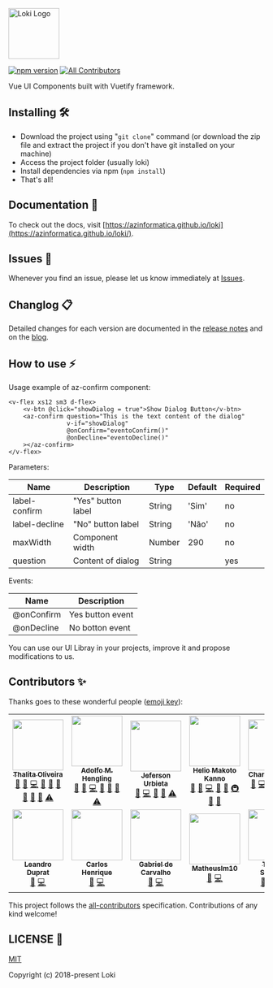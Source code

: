 <p align="left">
  <a href="https://azinformatica.github.io/loki">
    <img alt="Loki Logo" width="100" src="https://azinformatica.github.io/loki/img/logo-loki.png">
  </a>
</p>

<!-- ALL-CONTRIBUTORS-BADGE:START - Do not remove or modify this section -->
[![npm version](https://badge.fury.io/js/%40azinformatica%2Floki.svg)](https://badge.fury.io/js/%40azinformatica%2Floki) [![All Contributors](https://img.shields.io/badge/all_contributors-12-orange.svg?style=flat-square)](#contributors-)
<!-- ALL-CONTRIBUTORS-BADGE:END -->
Vue UI Components built with Vuetify framework.

## Installing 🛠️
* Download the project using "`git clone`" command (or download the zip file and extract the project if you don't have git installed on your machine)
* Access the project folder (usually loki)
* Install dependencies via npm (`npm install`)
* That's all! 

## Documentation 📖
To check out the docs, visit [https://azinformatica.github.io/loki](https://azinformatica.github.io/loki/).

## Issues 🐛
Whenever you find an issue, please let us know immediately at [Issues](https://github.com/azinformatica/loki/issues).

## Changlog 📋
Detailed changes for each version are documented in the [release notes](https://github.com/azinformatica/loki/releases) and on the [blog](https://azinformatica.github.io/loki/blog/).

## How to use ⚡
Usage example of az-confirm component:
````
<v-flex xs12 sm3 d-flex>
    <v-btn @click="showDialog = true">Show Dialog Button</v-btn>
    <az-confirm question="This is the text content of the dialog"
                v-if="showDialog"
                @onConfirm="eventoConfirm()"
                @onDecline="eventoDecline()"
    ></az-confirm>
</v-flex>
````
Parameters:

|Name|Description|Type|Default| Required|
|----|-----------|----|-------|---------|
label-confirm|"Yes" button label| String|'Sim'|no|
label-decline|"No" button label| String|'Não'|no|
maxWidth|Component width| Number|290|no|
question|Content of dialog| String||yes|

Events:

|Name|Description|
|----|-----------|
@onConfirm|Yes button event|
@onDecline|No botton event|


You can use our UI Libray in your projects, improve it and propose modifications to us.

## Contributors ✨
Thanks goes to these wonderful people ([emoji key](https://allcontributors.org/docs/en/emoji-key)):

<!-- ALL-CONTRIBUTORS-LIST:START - Do not remove or modify this section -->
<!-- prettier-ignore-start -->
<!-- markdownlint-disable -->
<table>
  <tr>
    <td align="center"><a href="https://github.com/thalita12"><img src="https://avatars0.githubusercontent.com/u/12161520?v=4" width="100px;" alt=""/><br /><sub><b>Thalita Oliveira</b></sub></a><br /><a href="#question-thalita12" title="Answering Questions">💬</a> <a href="https://github.com/@azinformatica/@azinformatica/loki/issues?q=author%3Athalita12" title="Bug reports">🐛</a> <a href="https://github.com/@azinformatica/@azinformatica/loki/commits?author=thalita12" title="Code">💻</a> <a href="#design-thalita12" title="Design">🎨</a> <a href="https://github.com/@azinformatica/@azinformatica/loki/commits?author=thalita12" title="Documentation">📖</a> <a href="#ideas-thalita12" title="Ideas, Planning, & Feedback">🤔</a> <a href="#maintenance-thalita12" title="Maintenance">🚧</a> <a href="#projectManagement-thalita12" title="Project Management">📆</a> <a href="https://github.com/@azinformatica/@azinformatica/loki/pulls?q=is%3Apr+reviewed-by%3Athalita12" title="Reviewed Pull Requests">👀</a> <a href="https://github.com/@azinformatica/@azinformatica/loki/commits?author=thalita12" title="Tests">⚠️</a></td>
    <td align="center"><a href="https://github.com/hengling"><img src="https://avatars0.githubusercontent.com/u/4369590?v=4" width="100px;" alt=""/><br /><sub><b>Adolfo M. Hengling</b></sub></a><br /><a href="#question-hengling" title="Answering Questions">💬</a> <a href="https://github.com/@azinformatica/@azinformatica/loki/issues?q=author%3Ahengling" title="Bug reports">🐛</a> <a href="https://github.com/@azinformatica/@azinformatica/loki/commits?author=hengling" title="Code">💻</a> <a href="#design-hengling" title="Design">🎨</a> <a href="#ideas-hengling" title="Ideas, Planning, & Feedback">🤔</a> <a href="https://github.com/@azinformatica/@azinformatica/loki/pulls?q=is%3Apr+reviewed-by%3Ahengling" title="Reviewed Pull Requests">👀</a> <a href="https://github.com/@azinformatica/@azinformatica/loki/commits?author=hengling" title="Tests">⚠️</a></td>
    <td align="center"><a href="http://jefersonurbieta.com.br"><img src="https://avatars3.githubusercontent.com/u/12651715?v=4" width="100px;" alt=""/><br /><sub><b>Jeferson Urbieta</b></sub></a><br /><a href="https://github.com/@azinformatica/@azinformatica/loki/issues?q=author%3AJefersonUrbieta" title="Bug reports">🐛</a> <a href="https://github.com/@azinformatica/@azinformatica/loki/commits?author=JefersonUrbieta" title="Code">💻</a> <a href="https://github.com/@azinformatica/@azinformatica/loki/commits?author=JefersonUrbieta" title="Documentation">📖</a> <a href="#ideas-JefersonUrbieta" title="Ideas, Planning, & Feedback">🤔</a> <a href="https://github.com/@azinformatica/@azinformatica/loki/commits?author=JefersonUrbieta" title="Tests">⚠️</a></td>
    <td align="center"><a href="https://github.com/heliokanno"><img src="https://avatars0.githubusercontent.com/u/4403948?v=4" width="100px;" alt=""/><br /><sub><b>Helio Makoto Kanno</b></sub></a><br /><a href="#question-heliokanno" title="Answering Questions">💬</a> <a href="https://github.com/@azinformatica/@azinformatica/loki/issues?q=author%3Aheliokanno" title="Bug reports">🐛</a> <a href="https://github.com/@azinformatica/@azinformatica/loki/commits?author=heliokanno" title="Code">💻</a> <a href="#design-heliokanno" title="Design">🎨</a> <a href="#ideas-heliokanno" title="Ideas, Planning, & Feedback">🤔</a> <a href="#infra-heliokanno" title="Infrastructure (Hosting, Build-Tools, etc)">🚇</a> <a href="#maintenance-heliokanno" title="Maintenance">🚧</a> <a href="https://github.com/@azinformatica/@azinformatica/loki/pulls?q=is%3Apr+reviewed-by%3Aheliokanno" title="Reviewed Pull Requests">👀</a></td>
    <td align="center"><a href="https://github.com/charlesviegas"><img src="https://avatars2.githubusercontent.com/u/1191771?v=4" width="100px;" alt=""/><br /><sub><b>Charles Viegas</b></sub></a><br /><a href="#question-charlesviegas" title="Answering Questions">💬</a> <a href="https://github.com/@azinformatica/@azinformatica/loki/commits?author=charlesviegas" title="Code">💻</a> <a href="#design-charlesviegas" title="Design">🎨</a> <a href="#ideas-charlesviegas" title="Ideas, Planning, & Feedback">🤔</a> <a href="#maintenance-charlesviegas" title="Maintenance">🚧</a> <a href="#projectManagement-charlesviegas" title="Project Management">📆</a> <a href="https://github.com/@azinformatica/@azinformatica/loki/pulls?q=is%3Apr+reviewed-by%3Acharlesviegas" title="Reviewed Pull Requests">👀</a> <a href="#talk-charlesviegas" title="Talks">📢</a></td>
    <td align="center"><a href="https://github.com/morelli690"><img src="https://avatars2.githubusercontent.com/u/17299358?v=4" width="100px;" alt=""/><br /><sub><b>cesar-morelli</b></sub></a><br /><a href="https://github.com/@azinformatica/@azinformatica/loki/issues?q=author%3Amorelli690" title="Bug reports">🐛</a> <a href="https://github.com/@azinformatica/@azinformatica/loki/commits?author=morelli690" title="Code">💻</a></td>
    <td align="center"><a href="https://github.com/mrevandro"><img src="https://avatars3.githubusercontent.com/u/10819826?v=4" width="100px;" alt=""/><br /><sub><b>Evandro Oliveira da Silva</b></sub></a><br /><a href="https://github.com/@azinformatica/@azinformatica/loki/issues?q=author%3Amrevandro" title="Bug reports">🐛</a> <a href="https://github.com/@azinformatica/@azinformatica/loki/commits?author=mrevandro" title="Code">💻</a> <a href="#design-mrevandro" title="Design">🎨</a> <a href="#ideas-mrevandro" title="Ideas, Planning, & Feedback">🤔</a> <a href="https://github.com/@azinformatica/@azinformatica/loki/commits?author=mrevandro" title="Tests">⚠️</a></td>
  </tr>
  <tr>
    <td align="center"><a href="https://github.com/leandroduprat"><img src="https://avatars1.githubusercontent.com/u/39559287?v=4" width="100px;" alt=""/><br /><sub><b>Leandro Duprat</b></sub></a><br /><a href="https://github.com/@azinformatica/@azinformatica/loki/issues?q=author%3Aleandroduprat" title="Bug reports">🐛</a> <a href="https://github.com/@azinformatica/@azinformatica/loki/commits?author=leandroduprat" title="Code">💻</a></td>
    <td align="center"><a href="https://www.linkedin.com/in/carlos-henrique-costa-silva/"><img src="https://avatars3.githubusercontent.com/u/25915025?v=4" width="100px;" alt=""/><br /><sub><b>Carlos Henrique</b></sub></a><br /><a href="https://github.com/@azinformatica/@azinformatica/loki/issues?q=author%3Acaarloshenrique" title="Bug reports">🐛</a> <a href="https://github.com/@azinformatica/@azinformatica/loki/commits?author=caarloshenrique" title="Code">💻</a></td>
    <td align="center"><a href="https://github.com/Gaboso"><img src="https://avatars1.githubusercontent.com/u/12553474?v=4" width="100px;" alt=""/><br /><sub><b>Gabriel de Carvalho</b></sub></a><br /><a href="https://github.com/@azinformatica/@azinformatica/loki/issues?q=author%3AGaboso" title="Bug reports">🐛</a> <a href="https://github.com/@azinformatica/@azinformatica/loki/commits?author=Gaboso" title="Code">💻</a></td>
    <td align="center"><a href="http://matheuslm10.github.io"><img src="https://avatars3.githubusercontent.com/u/17602947?v=4" width="100px;" alt=""/><br /><sub><b>Matheuslm10</b></sub></a><br /><a href="https://github.com/@azinformatica/@azinformatica/loki/issues?q=author%3AMatheuslm10" title="Bug reports">🐛</a> <a href="https://github.com/@azinformatica/@azinformatica/loki/commits?author=Matheuslm10" title="Code">💻</a></td>
    <td align="center"><a href="https://github.com/thszk"><img src="https://avatars1.githubusercontent.com/u/31439064?v=4" width="100px;" alt=""/><br /><sub><b>Thiago Suzuqui</b></sub></a><br /><a href="https://github.com/@azinformatica/@azinformatica/loki/issues?q=author%3Athszk" title="Bug reports">🐛</a> <a href="https://github.com/@azinformatica/@azinformatica/loki/commits?author=thszk" title="Code">💻</a> <a href="https://github.com/@azinformatica/@azinformatica/loki/commits?author=thszk" title="Tests">⚠️</a></td>
  </tr>
</table>

<!-- markdownlint-enable -->
<!-- prettier-ignore-end -->
<!-- ALL-CONTRIBUTORS-LIST:END -->

This project follows the [all-contributors](https://github.com/all-contributors/all-contributors) specification. Contributions of any kind welcome!

## LICENSE 🤝
[MIT](LICENSE)

Copyright (c) 2018-present Loki